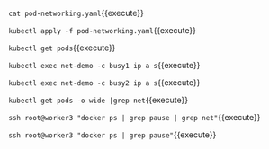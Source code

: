`cat pod-networking.yaml`{{execute}}

`kubectl apply -f pod-networking.yaml`{{execute}}

`kubectl get pods`{{execute}}

`kubectl exec net-demo -c busy1 ip a s`{{execute}}

`kubectl exec net-demo -c busy2 ip a s`{{execute}}

`kubectl get pods -o wide |grep net`{{execute}}

`ssh root@worker3 "docker ps | grep pause | grep net"`{{execute}}

`ssh root@worker3 "docker ps | grep pause"`{{execute}}
